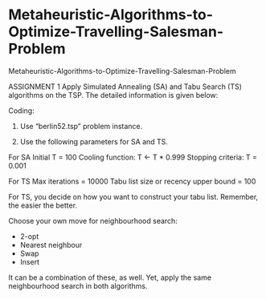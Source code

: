 # Metaheuristic-Algorithms-to-Optimize-Travelling-Salesman-Problem
Metaheuristic-Algorithms-to-Optimize-Travelling-Salesman-Problem

ASSIGNMENT 1
Apply Simulated Annealing (SA) and Tabu Search (TS) algorithms on the TSP. The detailed information is given below:

Coding:

1. Use “berlin52.tsp” problem instance.

2. Use the following parameters for SA and TS.

For SA
  Initial T = 100
  Cooling function: T <- T * 0.999
  Stopping criteria: T = 0.001

For TS
  Max iterations = 10000 
  Tabu list size or recency upper bound = 100 

For TS, you decide on how you want to construct your tabu list. Remember, the easier the better.

  Choose your own move for neighbourhood search: 
  - 2-opt
  - Nearest neighbour
  - Swap
  - Insert 

  It can be a combination of these, as well. 
  Yet, apply the same neighbourhood search in both algorithms.
